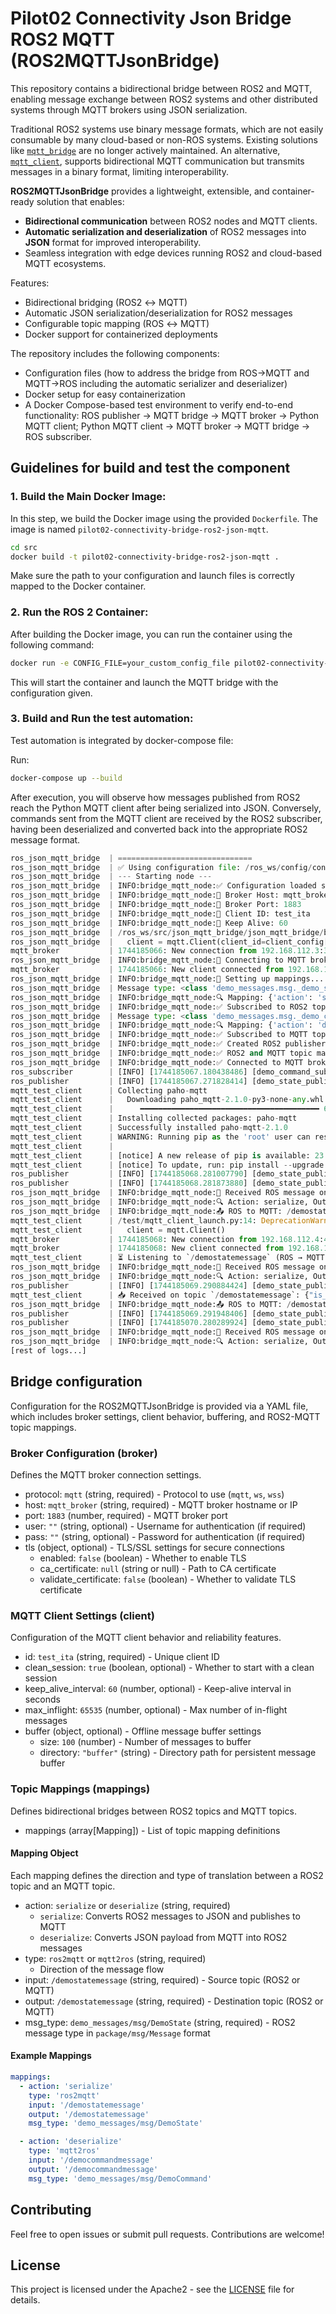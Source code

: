 # Pilot02 Connectivity Json Bridge ROS2 MQTT (ROS2MQTTJsonBridge)

This repository contains a bidirectional bridge between ROS2 and MQTT, enabling message exchange between ROS2 systems and other distributed systems through MQTT brokers using JSON serialization.

Traditional ROS2 systems use binary message formats, which are not easily consumable by many cloud-based or non-ROS systems. Existing solutions like [`mqtt_bridge`](https://github.com/groove-x/mqtt_bridge) are no longer actively maintained. An alternative, [`mqtt_client`](https://github.com/ika-rwth-aachen/mqtt_client), supports bidirectional MQTT communication but transmits messages in a binary format, limiting interoperability.

**ROS2MQTTJsonBridge** provides a lightweight, extensible, and container-ready solution that enables:
- **Bidirectional communication** between ROS2 nodes and MQTT clients.
- **Automatic serialization and deserialization** of ROS2 messages into **JSON** format for improved interoperability.
- Seamless integration with edge devices running ROS2 and cloud-based MQTT ecosystems.

Features:
- Bidirectional bridging (ROS2 ↔ MQTT)
- Automatic JSON serialization/deserialization for ROS2 messages
- Configurable topic mapping (ROS ↔ MQTT)
- Docker support for containerized deployments

The repository includes the following components:
- Configuration files (how to address the bridge from ROS->MQTT and MQTT->ROS including the automatic serializer and deserializer)
- Docker setup for easy containerization
- A Docker Compose-based test environment to verify end-to-end functionality: ROS publisher → MQTT bridge → MQTT broker → Python MQTT client; Python MQTT client → MQTT broker → MQTT bridge → ROS subscriber.

## Guidelines for build and test the component 

### 1. **Build the Main Docker Image:**

In this step, we build the Docker image using the provided `Dockerfile`. The image is named `pilot02-connectivity-bridge-ros2-json-mqtt`.

```bash
cd src
docker build -t pilot02-connectivity-bridge-ros2-json-mqtt .
```
Make sure the path to your configuration and launch files is correctly mapped to the Docker container.

### 2. **Run the ROS 2 Container:**

After building the Docker image, you can run the container using the following command:

```bash
docker run -e CONFIG_FILE=your_custom_config_file pilot02-connectivity-bridge-ros2-json-mqtt
```

This will start the container and launch the MQTT bridge with the configuration given.

### 3. **Build and Run the test automation:**

Test automation is integrated by docker-compose file:

Run: 
```bash
docker-compose up --build
```

After execution, you will observe how messages published from ROS2 reach the Python MQTT client after being serialized into JSON. Conversely, commands sent from the MQTT client are received by the ROS2 subscriber, having been deserialized and converted back into the appropriate ROS2 message format.

```python
ros_json_mqtt_bridge  | ==============================
ros_json_mqtt_bridge  | ✅ Using configuration file: /ros_ws/config/config.yaml
ros_json_mqtt_bridge  | --- Starting node ---
ros_json_mqtt_bridge  | INFO:bridge_mqtt_node:✅ Configuration loaded successfully
ros_json_mqtt_bridge  | INFO:bridge_mqtt_node:🔹 Broker Host: mqtt_broker
ros_json_mqtt_bridge  | INFO:bridge_mqtt_node:🔹 Broker Port: 1883
ros_json_mqtt_bridge  | INFO:bridge_mqtt_node:🔹 Client ID: test_ita
ros_json_mqtt_bridge  | INFO:bridge_mqtt_node:🔹 Keep Alive: 60
ros_json_mqtt_bridge  | /ros_ws/src/json_mqtt_bridge/json_mqtt_bridge/bridge_mqtt_node.py:205: DeprecationWarning: Callback API version 1 is deprecated, update to latest version
ros_json_mqtt_bridge  |   client = mqtt.Client(client_id=client_config['id'], transport=transport)
mqtt_broker           | 1744185066: New connection from 192.168.112.3:38517 on port 1883.
ros_json_mqtt_bridge  | INFO:bridge_mqtt_node:🔄 Connecting to MQTT broker at mqtt_broker:1883...
mqtt_broker           | 1744185066: New client connected from 192.168.112.3:38517 as test_ita (p2, c1, k60).
ros_json_mqtt_bridge  | INFO:bridge_mqtt_node:🔄 Setting up mappings...
ros_json_mqtt_bridge  | Message type: <class 'demo_messages.msg._demo_state.DemoState'>
ros_json_mqtt_bridge  | INFO:bridge_mqtt_node:🔍 Mapping: {'action': 'serialize', 'type': 'ros2mqtt', 'input': '/demostatemessage', 'output': '/demostatemessage', 'msg_type': 'demo_messages/msg/DemoState'}
ros_json_mqtt_bridge  | INFO:bridge_mqtt_node:✅ Subscribed to ROS2 topic: /demostatemessage
ros_json_mqtt_bridge  | Message type: <class 'demo_messages.msg._demo_command.DemoCommand'>
ros_json_mqtt_bridge  | INFO:bridge_mqtt_node:🔍 Mapping: {'action': 'deserialize', 'input': '/democommandmessage', 'type': 'mqtt2ros', 'output': '/democommandmessage', 'msg_type': 'demo_messages/msg/DemoCommand'}
ros_json_mqtt_bridge  | INFO:bridge_mqtt_node:✅ Subscribed to MQTT topic: /democommandmessage
ros_json_mqtt_bridge  | INFO:bridge_mqtt_node:✅ Created ROS2 publisher for topic: /democommandmessage
ros_json_mqtt_bridge  | INFO:bridge_mqtt_node:✅ ROS2 and MQTT topic mappings set up
ros_json_mqtt_bridge  | INFO:bridge_mqtt_node:✅ Connected to MQTT broker
ros_subscriber        | [INFO] [1744185067.180438486] [demo_command_subscriber]: DemoCommandSubscriber started!
ros_publisher         | [INFO] [1744185067.271828414] [demo_state_publisher]: DemoStatePublisher started!
mqtt_test_client      | Collecting paho-mqtt
mqtt_test_client      |   Downloading paho_mqtt-2.1.0-py3-none-any.whl (67 kB)
mqtt_test_client      |      ━━━━━━━━━━━━━━━━━━━━━━━━━━━━━━━━━━━━━━━━ 67.2/67.2 kB 2.8 MB/s eta 0:00:00
mqtt_test_client      | Installing collected packages: paho-mqtt
mqtt_test_client      | Successfully installed paho-mqtt-2.1.0
mqtt_test_client      | WARNING: Running pip as the 'root' user can result in broken permissions and conflicting behaviour with the system package manager. It is recommended to use a virtual environment instead: https://pip.pypa.io/warnings/venv
mqtt_test_client      |
mqtt_test_client      | [notice] A new release of pip is available: 23.0.1 -> 25.0.1
mqtt_test_client      | [notice] To update, run: pip install --upgrade pip
ros_publisher         | [INFO] [1744185068.281007790] [demo_state_publisher]: Publishing DemoState message: demo_messages.msg.DemoState(is_active=True, error_code=0, battery_level=87.5, status_message='Status update 1', position=geometry_msgs.msg.Point(x=0.0, y=0.0, z=1.0), header=std_msgs.msg.Header(stamp=builtin_interfaces.msg.Time(sec=1744185068, nanosec=279995002), frame_id='base_link'), sensor_readings=[10, 20, 30])
ros_publisher         | [INFO] [1744185068.281873880] [demo_state_publisher]: Published DemoState message #1
ros_json_mqtt_bridge  | INFO:bridge_mqtt_node:📩 Received ROS message on topic: /demostatemessage
ros_json_mqtt_bridge  | INFO:bridge_mqtt_node:🔍 Action: serialize, Output: /demostatemessage, Type: ros2mqtt
ros_json_mqtt_bridge  | INFO:bridge_mqtt_node:📤 ROS to MQTT: /demostatemessage → /demostatemessage
mqtt_test_client      | /test/mqtt_client_launch.py:14: DeprecationWarning: Callback API version 1 is deprecated, update to latest version
mqtt_test_client      |   client = mqtt.Client()
mqtt_broker           | 1744185068: New connection from 192.168.112.4:41115 on port 1883.
mqtt_broker           | 1744185068: New client connected from 192.168.112.4:41115 as auto-2F3B38D5-B70F-171E-8342-7CEED9FFAFDA (p2, c1, k60).
mqtt_test_client      | ⏳ Listening to `/demostatemessage` (ROS → MQTT)...
ros_json_mqtt_bridge  | INFO:bridge_mqtt_node:📩 Received ROS message on topic: /demostatemessage
ros_json_mqtt_bridge  | INFO:bridge_mqtt_node:🔍 Action: serialize, Output: /demostatemessage, Type: ros2mqtt
ros_publisher         | [INFO] [1744185069.290884424] [demo_state_publisher]: Publishing DemoState message: demo_messages.msg.DemoState(is_active=True, error_code=0, battery_level=87.5, status_message='Status update 2', position=geometry_msgs.msg.Point(x=1.0, y=0.5, z=1.0), header=std_msgs.msg.Header(stamp=builtin_interfaces.msg.Time(sec=1744185069, nanosec=289970608), frame_id='base_link'), sensor_readings=[11, 21, 31])
mqtt_test_client      | 📥 Received on topic `/demostatemessage`: {"is_active": true, "error_code": 0, "battery_level": 87.5, "status_message": "Status update 2", "position": {"x": 1.0, "y": 0.5, "z": 1.0}, "header": {"stamp": {"sec": 1744185069, "nanosec": 289970608}, "frame_id": "base_link"}, "sensor_readings": [11, 21, 31]}
ros_json_mqtt_bridge  | INFO:bridge_mqtt_node:📤 ROS to MQTT: /demostatemessage → /demostatemessage
ros_publisher         | [INFO] [1744185069.291948406] [demo_state_publisher]: Published DemoState message #2
ros_publisher         | [INFO] [1744185070.280289924] [demo_state_publisher]: Publishing DemoState message: demo_messages.msg.DemoState(is_active=True, error_code=0, battery_level=87.5, status_message='Status update 3', position=geometry_msgs.msg.Point(x=2.0, y=1.0, z=1.0), header=std_msgs.msg.Header(stamp=builtin_interfaces.msg.Time(sec=1744185070, nanosec=279398977), frame_id='base_link'), sensor_readings=[12, 22, 32])
ros_json_mqtt_bridge  | INFO:bridge_mqtt_node:📩 Received ROS message on topic: /demostatemessage
ros_json_mqtt_bridge  | INFO:bridge_mqtt_node:🔍 Action: serialize, Output: /demostatemessage, Type: ros2mqtt
[rest of logs...]
```

## Bridge configuration

Configuration for the ROS2MQTTJsonBridge is provided via a YAML file, which includes broker settings, client behavior, buffering, and ROS2-MQTT topic mappings.

### Broker Configuration (broker)

Defines the MQTT broker connection settings.

+ protocol: `mqtt` (string, required) - Protocol to use (`mqtt`, `ws`, `wss`)
+ host: `mqtt_broker` (string, required) - MQTT broker hostname or IP
+ port: `1883` (number, required) - MQTT broker port
+ user: `""` (string, optional) - Username for authentication (if required)
+ pass: `""` (string, optional) - Password for authentication (if required)
+ tls (object, optional) - TLS/SSL settings for secure connections
  + enabled: `false` (boolean) - Whether to enable TLS
  + ca_certificate: `null` (string or null) - Path to CA certificate
  + validate_certificate: `false` (boolean) - Whether to validate TLS certificate

### MQTT Client Settings (client)

Configuration of the MQTT client behavior and reliability features.

+ id: `test_ita` (string, required) - Unique client ID
+ clean_session: `true` (boolean, optional) - Whether to start with a clean session
+ keep_alive_interval: `60` (number, optional) - Keep-alive interval in seconds
+ max_inflight: `65535` (number, optional) - Max number of in-flight messages
+ buffer (object, optional) - Offline message buffer settings
  + size: `100` (number) - Number of messages to buffer
  + directory: `"buffer"` (string) - Directory path for persistent message buffer

### Topic Mappings (mappings)

Defines bidirectional bridges between ROS2 topics and MQTT topics.

+ mappings (array[Mapping]) - List of topic mapping definitions

#### Mapping Object

Each mapping defines the direction and type of translation between a ROS2 topic and an MQTT topic.

+ action: `serialize` or `deserialize` (string, required)
  - `serialize`: Converts ROS2 messages to JSON and publishes to MQTT
  - `deserialize`: Converts JSON payload from MQTT into ROS2 messages
+ type: `ros2mqtt` or `mqtt2ros` (string, required)
  - Direction of the message flow
+ input: `/demostatemessage` (string, required) - Source topic (ROS2 or MQTT)
+ output: `/demostatemessage` (string, required) - Destination topic (ROS2 or MQTT)
+ msg_type: `demo_messages/msg/DemoState` (string, required) - ROS2 message type in `package/msg/Message` format

#### Example Mappings

```yaml
mappings:
  - action: 'serialize'
    type: 'ros2mqtt' 
    input: '/demostatemessage'
    output: '/demostatemessage'
    msg_type: 'demo_messages/msg/DemoState' 

  - action: 'deserialize'
    type: 'mqtt2ros' 
    input: '/democommandmessage'
    output: '/democommandmessage'
    msg_type: 'demo_messages/msg/DemoCommand' 
```

## Contributing

Feel free to open issues or submit pull requests. Contributions are welcome!

## License

This project is licensed under the Apache2 - see the [LICENSE](LICENSE) file for details.